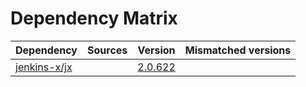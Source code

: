 # Dependency Matrix

Dependency | Sources | Version | Mismatched versions
---------- | ------- | ------- | -------------------
[jenkins-x/jx](https://github.com/jenkins-x/jx.git) |  | [2.0.622](https://github.com/jenkins-x/jx/releases/tag/v2.0.622) | 
